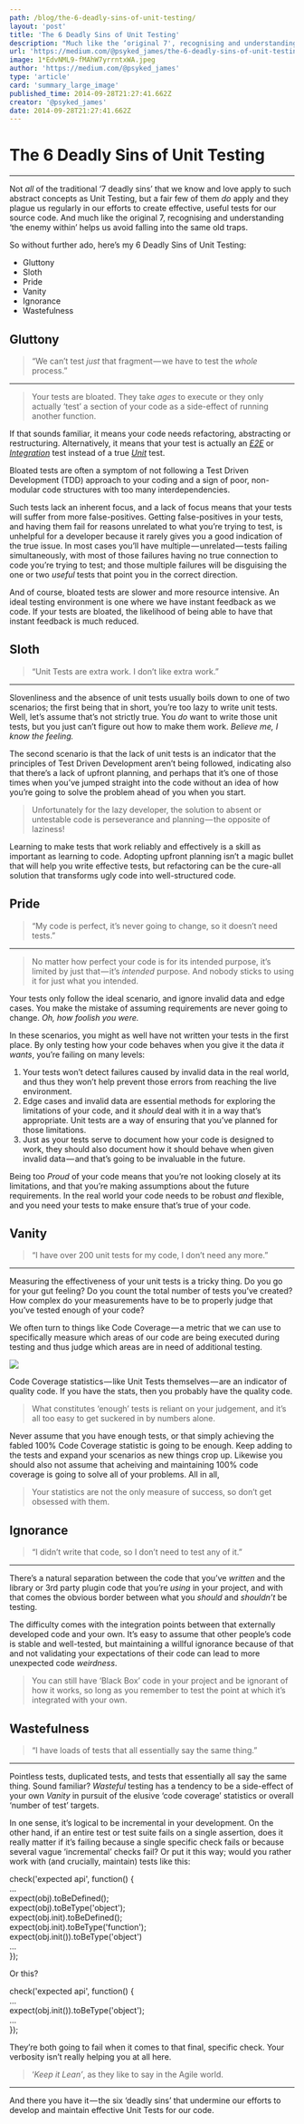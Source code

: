 ```yaml
---
path: /blog/the-6-deadly-sins-of-unit-testing/
layout: 'post'
title: 'The 6 Deadly Sins of Unit Testing'
description: "Much like the ‘original 7', recognising and understanding ‘the enemy within’ helps us avoid falling into the same old traps."
url: 'https://medium.com/@psyked_james/the-6-deadly-sins-of-unit-testing-6b60d79b7238'
image: 1*EdvNML9-fMAhW7yrrntxWA.jpeg
author: 'https://medium.com/@psyked_james'
type: 'article'
card: 'summary_large_image'
published_time: 2014-09-28T21:27:41.662Z
creator: '@psyked_james'
date: 2014-09-28T21:27:41.662Z
---
```


# The 6 Deadly Sins of Unit Testing

---

Not _all_ of the traditional ‘7 deadly sins’ that we know and love apply to such abstract concepts as Unit Testing, but a fair few of them _do_ apply and they plague us regularly in our efforts to create effective, useful tests for our source code. And much like the original 7, recognising and understanding ‘the enemy within’ helps us avoid falling into the same old traps.

So without further ado, here’s my 6 Deadly Sins of Unit Testing:

- Gluttony
- Sloth
- Pride
- Vanity
- Ignorance
- Wastefulness

## Gluttony

> “We can’t test _just_ that fragment — we have to test the _whole_ process.”

---

> Your tests are bloated. They take _ages_ to execute or they only actually ‘test’ a section of your code as a side-effect of running another function.

If that sounds familiar, it means your code needs refactoring, abstracting or restructuring. Alternatively, it means that your test is actually an [_E2E_](http://en.wikipedia.org/wiki/System_testing) or [_Integration_](http://en.wikipedia.org/wiki/Integration_testing) test instead of a true [_Unit_](http://en.wikipedia.org/wiki/Unit_testing) test.

Bloated tests are often a symptom of not following a Test Driven Development (TDD) approach to your coding and a sign of poor, non-modular code structures with too many interdependencies.

Such tests lack an inherent focus, and a lack of focus means that your tests will suffer from more false-positives. Getting false-positives in your tests, and having them fail for reasons unrelated to what you’re trying to test, is unhelpful for a developer because it rarely gives you a good indication of the true issue. In most cases you’ll have multiple — unrelated — tests failing simultaneously, with most of those failures having no true connection to code you’re trying to test; and those multiple failures will be disguising the one or two _useful_ tests that point you in the correct direction.

And of course, bloated tests are slower and more resource intensive. An ideal testing environment is one where we have instant feedback as we code. If your tests are bloated, the likelihood of being able to have that instant feedback is much reduced.

## Sloth

> “Unit Tests are extra work. I don’t like extra work.”

---

Slovenliness and the absence of unit tests usually boils down to one of two scenarios; the first being that in short, you’re too lazy to write unit tests. Well, let’s assume that’s not strictly true. You _do_ want to write those unit tests, but you just can’t figure out how to make them work. _Believe me, I know the feeling._

The second scenario is that the lack of unit tests is an indicator that the principles of Test Driven Development aren’t being followed, indicating also that there’s a lack of upfront planning, and perhaps that it’s one of those times when you’ve jumped straight into the code without an idea of how you’re going to solve the problem ahead of you when you start.

> Unfortunately for the lazy developer, the solution to absent or untestable code is perseverance and planning — the opposite of laziness!

Learning to make tests that work reliably and effectively is a skill as important as learning to code. Adopting upfront planning isn’t a magic bullet that will help you write effective tests, but refactoring can be the cure-all solution that transforms ugly code into well-structured code.

## Pride

> “My code is perfect, it’s never going to change, so it doesn’t need tests.”

---

> No matter how perfect your code is for its intended purpose, it’s limited by just that — it’s _intended_ purpose. And nobody sticks to using it for just what you intended.

Your tests only follow the ideal scenario, and ignore invalid data and edge cases. You make the mistake of assuming requirements are never going to change. _Oh, how foolish you were._

In these scenarios, you might as well have not written your tests in the first place. By only testing how your code behaves when you give it the data _it wants_, you’re failing on many levels:

1.  Your tests won’t detect failures caused by invalid data in the real world, and thus they won’t help prevent those errors from reaching the live environment.
2.  Edge cases and invalid data are essential methods for exploring the limitations of your code, and it _should_ deal with it in a way that’s appropriate. Unit tests are a way of ensuring that you’ve planned for those limitations.
3.  Just as your tests serve to document how your code is designed to work, they should also document how it should behave when given invalid data — and that’s going to be invaluable in the future.

Being too _Proud_ of your code means that you’re not looking closely at its limitations, and that you’re making assumptions about the future requirements. In the real world your code needs to be robust _and_ flexible, and you need your tests to make ensure that’s true of your code.

## Vanity

> “I have over 200 unit tests for my code, I don’t need any more.”

---

Measuring the effectiveness of your unit tests is a tricky thing. Do you go for your gut feeling? Do you count the total number of tests you’ve created? How complex do your measurements have to be to properly judge that you’ve tested enough of your code?

We often turn to things like Code Coverage — a metric that we can use to specifically measure which areas of our code are being executed during testing and thus judge which areas are in need of additional testing.

![](1*oHQmbjLVNDJoBQP_ewDzmQ.png)

Code Coverage statistics — like Unit Tests themselves — are an indicator of quality code. If you have the stats, then you probably have the quality code.

> What constitutes ‘enough’ tests is reliant on your judgement, and it’s all too easy to get suckered in by numbers alone.

Never assume that you have enough tests, or that simply achieving the fabled 100% Code Coverage statistic is going to be enough. Keep adding to the tests and expand your scenarios as new things crop up. Likewise you should also not assume that acheiving and maintaining 100% code coverage is going to solve all of your problems. All in all,

> Your statistics are not the only measure of success, so don’t get obsessed with them.

## Ignorance

> “I didn’t write that code, so I don’t need to test any of it.”

---

There’s a natural separation between the code that you’ve _written_ and the library or 3rd party plugin code that you’re _using_ in your project, and with that comes the obvious border between what you _should_ and _shouldn’t_ be testing.

The difficulty comes with the integration points between that externally developed code and your own. It’s easy to assume that other people’s code is stable and well-tested, but maintaining a willful ignorance because of that and not validating your expectations of their code can lead to more unexpected code _weirdness_.

> You can still have ‘Black Box’ code in your project and be ignorant of how it works, so long as you remember to test the point at which it’s integrated with your own.

## Wastefulness

> “I have loads of tests that all essentially say the same thing.”

---

Pointless tests, duplicated tests, and tests that essentially all say the same thing. Sound familiar? _Wasteful_ testing has a tendency to be a side-effect of your own _Vanity_ in pursuit of the elusive ‘code coverage’ statistics or overall ‘number of test’ targets.

In one sense, it’s logical to be incremental in your development. On the other hand, if an entire test or test suite fails on a single assertion, does it really matter if it’s failing because a single specific check fails or because several vague ‘incremental’ checks fail? Or put it this way; would you rather work with (and crucially, maintain) tests like this:

check('expected api', function() {  
 ...  
 expect(obj).toBeDefined();  
 expect(obj).toBeType('object');  
 expect(obj.init).toBeDefined();  
 expect(obj.init).toBeType('function');  
 expect(obj.init()).toBeType('object')  
 ...  
});

Or this?

check('expected api', function() {  
 ...  
 expect(obj.init()).toBeType('object');  
 ...  
});

They’re both going to fail when it comes to that final, specific check. Your verbosity isn’t really helping you at all here.

> ‘_Keep it Lean’_, as they like to say in the Agile world.

---

And there you have it — the six ‘deadly sins’ that undermine our efforts to develop and maintain effective Unit Tests for our code.
